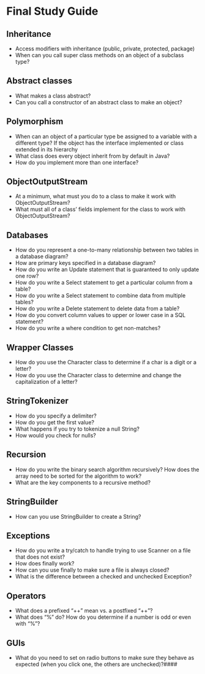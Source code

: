 # Final Study Guide

## Inheritance
* Access modifiers with inheritance (public, private, protected, package)
* When can you call super class methods on an object of a subclass type?

## Abstract classes
* What makes  a class abstract?
* Can you call a constructor of an abstract class to make an object?

## Polymorphism
* When can an object of a particular type be assigned to a variable with a different type?
		If the object has the interface implemented or class extended in its hierarchy
* What class does every object inherit from by default in Java?
* How do you implement more than one interface?
	

## ObjectOutputStream
* At a minimum, what must you do to a class to make it work with ObjectOutputStream?
* What must all of a class’ fields implement for the class to work with ObjectOutputStream?

## Databases
* How do you represent a one-to-many relationship between two tables in a database diagram?
* How are primary keys specified in a database diagram?
* How do you write an Update statement that is guaranteed to only update one row?
* How do you write a Select statement to get a particular column from a table?
* How do you write a Select statement to combine data from multiple tables?
* How do you write a Delete statement to delete data from a table?
* How do you convert column values to upper or lower case in a SQL statement?
* How do you write a where condition to get non-matches?

## Wrapper Classes
* How do you use the Character class to determine if a char is a digit or a letter?
* How do you use the Character class to determine and change the capitalization of a letter?

## StringTokenizer
* How do you specify a delimiter?
* How do you get the first value?
* What happens if you try to tokenize a null String?
* How would you check for nulls?

## Recursion
* How do you write the binary search algorithm recursively? How does the array need to be sorted for the algorithm to work?
* What are the key components to a recursive method?

## StringBuilder
* How can you use StringBuilder to create a String?
	
## Exceptions
* How do you write a try/catch to handle trying to use Scanner on a file that does not exist?
* How does finally work?
* How can you use finally to make sure a file is always closed?
* What is the difference between a checked and unchecked Exception?

## Operators
* What does a prefixed “++” mean vs. a postfixed “++”?
* What does “%” do? How do you determine if a number is odd or even with “%”?

## GUIs
* What do you need to set on radio buttons to make sure they behave as expected (when you click one, the others are unchecked)?####
